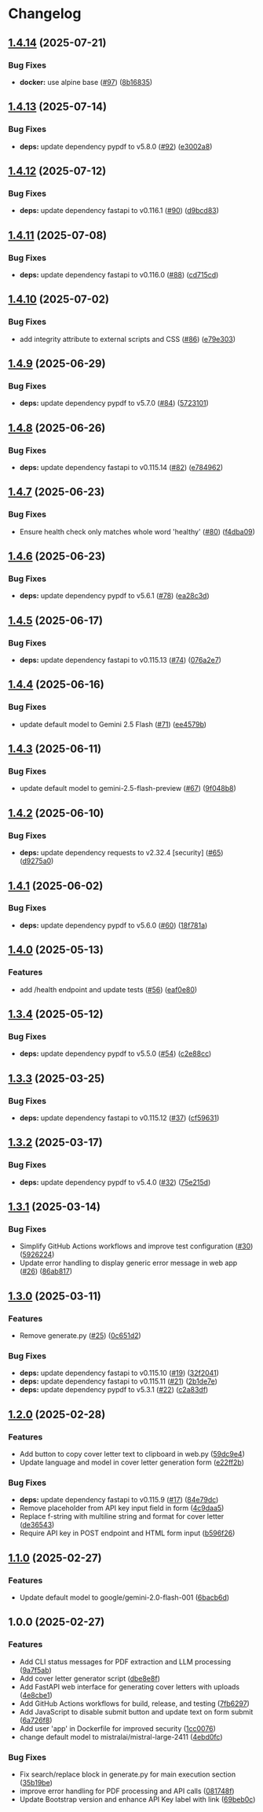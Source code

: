 # Changelog

## [1.4.14](https://github.com/MattKobayashi/cover-letter-writer/compare/v1.4.13...v1.4.14) (2025-07-21)


### Bug Fixes

* **docker:** use alpine base ([#97](https://github.com/MattKobayashi/cover-letter-writer/issues/97)) ([8b16835](https://github.com/MattKobayashi/cover-letter-writer/commit/8b16835cf26ce89bf8b7ce8812e439bbd351667e))

## [1.4.13](https://github.com/MattKobayashi/cover-letter-writer/compare/v1.4.12...v1.4.13) (2025-07-14)


### Bug Fixes

* **deps:** update dependency pypdf to v5.8.0 ([#92](https://github.com/MattKobayashi/cover-letter-writer/issues/92)) ([e3002a8](https://github.com/MattKobayashi/cover-letter-writer/commit/e3002a88568aeda3213a15b73e7c58024018cd5d))

## [1.4.12](https://github.com/MattKobayashi/cover-letter-writer/compare/v1.4.11...v1.4.12) (2025-07-12)


### Bug Fixes

* **deps:** update dependency fastapi to v0.116.1 ([#90](https://github.com/MattKobayashi/cover-letter-writer/issues/90)) ([d9bcd83](https://github.com/MattKobayashi/cover-letter-writer/commit/d9bcd83868ebb9061f18fe097afcf131bd2b2765))

## [1.4.11](https://github.com/MattKobayashi/cover-letter-writer/compare/v1.4.10...v1.4.11) (2025-07-08)


### Bug Fixes

* **deps:** update dependency fastapi to v0.116.0 ([#88](https://github.com/MattKobayashi/cover-letter-writer/issues/88)) ([cd715cd](https://github.com/MattKobayashi/cover-letter-writer/commit/cd715cd264afb0c9d6f73e86b0a16b4e32b7e9e5))

## [1.4.10](https://github.com/MattKobayashi/cover-letter-writer/compare/v1.4.9...v1.4.10) (2025-07-02)


### Bug Fixes

* add integrity attribute to external scripts and CSS ([#86](https://github.com/MattKobayashi/cover-letter-writer/issues/86)) ([e79e303](https://github.com/MattKobayashi/cover-letter-writer/commit/e79e303d400c106464089a767468f53383853a47))

## [1.4.9](https://github.com/MattKobayashi/cover-letter-writer/compare/v1.4.8...v1.4.9) (2025-06-29)


### Bug Fixes

* **deps:** update dependency pypdf to v5.7.0 ([#84](https://github.com/MattKobayashi/cover-letter-writer/issues/84)) ([5723101](https://github.com/MattKobayashi/cover-letter-writer/commit/5723101b233859906f79b813c99b87529132f6e0))

## [1.4.8](https://github.com/MattKobayashi/cover-letter-writer/compare/v1.4.7...v1.4.8) (2025-06-26)


### Bug Fixes

* **deps:** update dependency fastapi to v0.115.14 ([#82](https://github.com/MattKobayashi/cover-letter-writer/issues/82)) ([e784962](https://github.com/MattKobayashi/cover-letter-writer/commit/e784962b48c7d5718652cf1c111f8a551e5d2322))

## [1.4.7](https://github.com/MattKobayashi/cover-letter-writer/compare/v1.4.6...v1.4.7) (2025-06-23)


### Bug Fixes

* Ensure health check only matches whole word 'healthy' ([#80](https://github.com/MattKobayashi/cover-letter-writer/issues/80)) ([f4dba09](https://github.com/MattKobayashi/cover-letter-writer/commit/f4dba097d731ce2854106feaec0ab0ed7c531eb5))

## [1.4.6](https://github.com/MattKobayashi/cover-letter-writer/compare/v1.4.5...v1.4.6) (2025-06-23)


### Bug Fixes

* **deps:** update dependency pypdf to v5.6.1 ([#78](https://github.com/MattKobayashi/cover-letter-writer/issues/78)) ([ea28c3d](https://github.com/MattKobayashi/cover-letter-writer/commit/ea28c3df4bd7dafa010675e902f60a9fe9514d94))

## [1.4.5](https://github.com/MattKobayashi/cover-letter-writer/compare/v1.4.4...v1.4.5) (2025-06-17)


### Bug Fixes

* **deps:** update dependency fastapi to v0.115.13 ([#74](https://github.com/MattKobayashi/cover-letter-writer/issues/74)) ([076a2e7](https://github.com/MattKobayashi/cover-letter-writer/commit/076a2e78da3a1af4b768f10db627172727f63577))

## [1.4.4](https://github.com/MattKobayashi/cover-letter-writer/compare/v1.4.3...v1.4.4) (2025-06-16)


### Bug Fixes

* update default model to Gemini 2.5 Flash ([#71](https://github.com/MattKobayashi/cover-letter-writer/issues/71)) ([ee4579b](https://github.com/MattKobayashi/cover-letter-writer/commit/ee4579b6f466b2a1d87d1a32544b158cfb4d3ac6))

## [1.4.3](https://github.com/MattKobayashi/cover-letter-writer/compare/v1.4.2...v1.4.3) (2025-06-11)


### Bug Fixes

* update default model to gemini-2.5-flash-preview ([#67](https://github.com/MattKobayashi/cover-letter-writer/issues/67)) ([9f048b8](https://github.com/MattKobayashi/cover-letter-writer/commit/9f048b8ad5c5e70cf0092ce3e54b6b62d53ddafa))

## [1.4.2](https://github.com/MattKobayashi/cover-letter-writer/compare/v1.4.1...v1.4.2) (2025-06-10)


### Bug Fixes

* **deps:** update dependency requests to v2.32.4 [security] ([#65](https://github.com/MattKobayashi/cover-letter-writer/issues/65)) ([d9275a0](https://github.com/MattKobayashi/cover-letter-writer/commit/d9275a0ef4dbad6d328b662a2c74da2c8eab6387))

## [1.4.1](https://github.com/MattKobayashi/cover-letter-writer/compare/v1.4.0...v1.4.1) (2025-06-02)


### Bug Fixes

* **deps:** update dependency pypdf to v5.6.0 ([#60](https://github.com/MattKobayashi/cover-letter-writer/issues/60)) ([18f781a](https://github.com/MattKobayashi/cover-letter-writer/commit/18f781a6040de1acd7a28c357b4e88176cc2d1a6))

## [1.4.0](https://github.com/MattKobayashi/cover-letter-writer/compare/v1.3.4...v1.4.0) (2025-05-13)


### Features

* add /health endpoint and update tests ([#56](https://github.com/MattKobayashi/cover-letter-writer/issues/56)) ([eaf0e80](https://github.com/MattKobayashi/cover-letter-writer/commit/eaf0e80939287f011a83cab3511fd9d42308f716))

## [1.3.4](https://github.com/MattKobayashi/cover-letter-writer/compare/v1.3.3...v1.3.4) (2025-05-12)


### Bug Fixes

* **deps:** update dependency pypdf to v5.5.0 ([#54](https://github.com/MattKobayashi/cover-letter-writer/issues/54)) ([c2e88cc](https://github.com/MattKobayashi/cover-letter-writer/commit/c2e88cc80ae48da073232fa0139479a13c391488))

## [1.3.3](https://github.com/MattKobayashi/cover-letter-writer/compare/v1.3.2...v1.3.3) (2025-03-25)


### Bug Fixes

* **deps:** update dependency fastapi to v0.115.12 ([#37](https://github.com/MattKobayashi/cover-letter-writer/issues/37)) ([cf59631](https://github.com/MattKobayashi/cover-letter-writer/commit/cf59631a4920695130b77576987d6ad4536b5238))

## [1.3.2](https://github.com/MattKobayashi/cover-letter-writer/compare/v1.3.1...v1.3.2) (2025-03-17)


### Bug Fixes

* **deps:** update dependency pypdf to v5.4.0 ([#32](https://github.com/MattKobayashi/cover-letter-writer/issues/32)) ([75e215d](https://github.com/MattKobayashi/cover-letter-writer/commit/75e215dfb6376727e36ba8fd95a1d78f82119c78))

## [1.3.1](https://github.com/MattKobayashi/cover-letter-writer/compare/v1.3.0...v1.3.1) (2025-03-14)


### Bug Fixes

* Simplify GitHub Actions workflows and improve test configuration ([#30](https://github.com/MattKobayashi/cover-letter-writer/issues/30)) ([5926224](https://github.com/MattKobayashi/cover-letter-writer/commit/592622405018639a2fd4dbaec83ed229a56cf7ae))
* Update error handling to display generic error message in web app ([#26](https://github.com/MattKobayashi/cover-letter-writer/issues/26)) ([86ab817](https://github.com/MattKobayashi/cover-letter-writer/commit/86ab817d6f823fe031344ea2b4d71f9d4e8505bd))

## [1.3.0](https://github.com/MattKobayashi/cover-letter-writer/compare/v1.2.0...v1.3.0) (2025-03-11)


### Features

* Remove generate.py ([#25](https://github.com/MattKobayashi/cover-letter-writer/issues/25)) ([0c651d2](https://github.com/MattKobayashi/cover-letter-writer/commit/0c651d2a18d4e6ceadeca9daf1974851d43846b6))


### Bug Fixes

* **deps:** update dependency fastapi to v0.115.10 ([#19](https://github.com/MattKobayashi/cover-letter-writer/issues/19)) ([32f2041](https://github.com/MattKobayashi/cover-letter-writer/commit/32f2041c43aad32b4f53aa0df6ac8cfe8d2cf5a3))
* **deps:** update dependency fastapi to v0.115.11 ([#21](https://github.com/MattKobayashi/cover-letter-writer/issues/21)) ([2b1de7e](https://github.com/MattKobayashi/cover-letter-writer/commit/2b1de7e56be6ca10d4735431516325ace5f38570))
* **deps:** update dependency pypdf to v5.3.1 ([#22](https://github.com/MattKobayashi/cover-letter-writer/issues/22)) ([c2a83df](https://github.com/MattKobayashi/cover-letter-writer/commit/c2a83df55ec808f946a79a47321cbfe5ab542295))

## [1.2.0](https://github.com/MattKobayashi/cover-letter-writer/compare/v1.1.0...v1.2.0) (2025-02-28)


### Features

* Add button to copy cover letter text to clipboard in web.py ([59dc9e4](https://github.com/MattKobayashi/cover-letter-writer/commit/59dc9e4a66ba6b993ba407b10b04403ca2cea2d8))
* Update language and model in cover letter generation form ([e22ff2b](https://github.com/MattKobayashi/cover-letter-writer/commit/e22ff2b99b439224cae91b4075480572490e472f))


### Bug Fixes

* **deps:** update dependency fastapi to v0.115.9 ([#17](https://github.com/MattKobayashi/cover-letter-writer/issues/17)) ([84e79dc](https://github.com/MattKobayashi/cover-letter-writer/commit/84e79dc58e12d84aaa165378063bf13f2073e70d))
* Remove placeholder from API key input field in form ([4c9daa5](https://github.com/MattKobayashi/cover-letter-writer/commit/4c9daa555e64e1e1e40df7ad3d55d78db0be9cce))
* Replace f-string with multiline string and format for cover letter ([de36543](https://github.com/MattKobayashi/cover-letter-writer/commit/de365439fcddc133f9c684fd3a13f2f510dbdeb6))
* Require API key in POST endpoint and HTML form input ([b596f26](https://github.com/MattKobayashi/cover-letter-writer/commit/b596f266536cfab6362e44fc9abe8df070bc6873))

## [1.1.0](https://github.com/MattKobayashi/cover-letter-writer/compare/v1.0.0...v1.1.0) (2025-02-27)


### Features

* Update default model to google/gemini-2.0-flash-001 ([6bacb6d](https://github.com/MattKobayashi/cover-letter-writer/commit/6bacb6de453665a98b166dddbaf50fc277ff8d17))

## 1.0.0 (2025-02-27)


### Features

* Add CLI status messages for PDF extraction and LLM processing ([9a7f5ab](https://github.com/MattKobayashi/cover-letter-writer/commit/9a7f5ab0d1577f14389ddd194154f081f5afc979))
* Add cover letter generator script ([dbe8e8f](https://github.com/MattKobayashi/cover-letter-writer/commit/dbe8e8ff0f657707eadd14f0804dd386f736efe0))
* Add FastAPI web interface for generating cover letters with uploads ([4e8cbe1](https://github.com/MattKobayashi/cover-letter-writer/commit/4e8cbe144c2dffc1b8a54c1aa788b374d3d88ee1))
* Add GitHub Actions workflows for build, release, and testing ([7fb6297](https://github.com/MattKobayashi/cover-letter-writer/commit/7fb62978407bd013980ff1235697d1815cd7786c))
* Add JavaScript to disable submit button and update text on form submit ([6a726f8](https://github.com/MattKobayashi/cover-letter-writer/commit/6a726f8cc5574aa62079f88c49c7b2e3dcea5ee9))
* Add user 'app' in Dockerfile for improved security ([1cc0076](https://github.com/MattKobayashi/cover-letter-writer/commit/1cc00769541148212eb4cb231081b4b62e9481f5))
* change default model to mistralai/mistral-large-2411 ([4ebd0fc](https://github.com/MattKobayashi/cover-letter-writer/commit/4ebd0fc351787893ba7b093c12fc01ecbe78f279))


### Bug Fixes

* Fix search/replace block in generate.py for main execution section ([35b19be](https://github.com/MattKobayashi/cover-letter-writer/commit/35b19be41e172f453ff70e16b517866afbead5ae))
* improve error handling for PDF processing and API calls ([081748f](https://github.com/MattKobayashi/cover-letter-writer/commit/081748fe25e91e26d6f099d7da00202036c69132))
* Update Bootstrap version and enhance API Key label with link ([69beb0c](https://github.com/MattKobayashi/cover-letter-writer/commit/69beb0c964e415c449d6592b86acdb9b2d889690))

